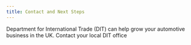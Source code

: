 ```yaml
---
title: Contact and Next Steps
---
```


Department for International Trade (DIT) can help grow your automotive business in the UK. Contact your local DIT office  